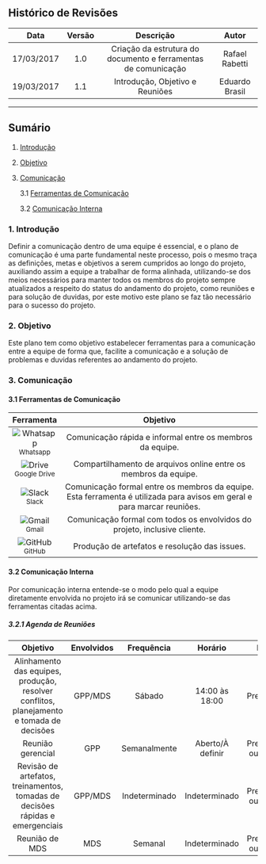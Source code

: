 ## Histórico de Revisões

| Data | Versão | Descrição | Autor |
|:----:|:------:|:---------:|:-----:|
|17/03/2017|1.0|Criação da estrutura do documento e ferramentas de comunicação|Rafael Rabetti|
|19/03/2017|1.1|Introdução, Objetivo e Reuniões|Eduardo Brasil|

***

## Sumário

1. [Introdução](#1-introdução)

2. [Objetivo](#2-objetivo)

3. [Comunicação](#3-comunicação)

     3.1 [Ferramentas de Comunicação](#31-ferramentas-de-comunicação)

     3.2 [Comunicação Interna](#32-comunicação-interna)


### 1. Introdução

Definir a comunicação dentro de uma equipe é essencial, e o plano de comunicação é uma parte fundamental neste processo, pois o mesmo traça as definições, metas e objetivos a serem cumpridos ao longo do projeto, auxiliando assim a equipe a trabalhar de forma alinhada, utilizando-se dos meios necessários para manter todos os membros do projeto sempre atualizados a respeito do status do andamento do projeto, como reuniões e para solução de duvidas, por este motivo este plano se faz tão necessário para o sucesso do projeto.

### 2. Objetivo

Este plano tem como objetivo estabelecer ferramentas para a comunicação entre a equipe de forma que, facilite a comunicação e a solução de problemas e duvidas referentes ao andamento do projeto. 

### 3. Comunicação

#### 3.1 Ferramentas de Comunicação

|**Ferramenta**|**Objetivo**|
|:------------:|:----------:|
|![Whatsapp](http://i.imgur.com/isKpHKx.png?1) <br /> <sub> Whatsapp </sub>| Comunicação rápida e informal entre os membros da equipe. |
|![Drive](http://i.imgur.com/TAgX4be.png?1) <br /> <sub> Google Drive </sub>| Compartilhamento de arquivos online entre os membros da equipe.|
|![Slack](http://i.imgur.com/bPufcvT.png?1) <br /> <sub> Slack </sub>| Comunicação formal entre os membros da equipe. Esta ferramenta é utilizada para avisos em geral e para marcar reuniões.|
|![Gmail](http://i.imgur.com/sNew5jX.png?2) <br /> <sub> Gmail </sub>| Comunicação formal com todos os envolvidos do projeto, inclusive cliente.|
|![GitHub](http://i.imgur.com/Zgu1pxJ.png?1) <br /> <sub> GitHub </sub>| Produção de artefatos e resolução das issues. |

#### 3.2 Comunicação Interna

Por comunicação interna entende-se o modo pelo qual a equipe diretamente envolvida no projeto irá se comunicar utilizando-se das ferramentas citadas acima. 

##### 3.2.1 Agenda de Reuniões

|Objetivo | Envolvidos | Frequência |Horário | Meio |
|:-------:|:---------:|:----------:|:-------:|:-----:|
| Alinhamento das equipes, produção, resolver conflitos, planejamento e tomada de decisões| GPP/MDS| Sábado | 14:00 às 18:00 | Presencial |
|Reunião gerencial|GPP|Semanalmente|Aberto/À definir|Presencial ou virtual|
|Revisão de artefatos, treinamentos, tomadas de decisões rápidas e emergenciais|GPP/MDS|Indeterminado|Indeterminado|Presencial ou virtual|
|Reunião de MDS|MDS|Semanal|Indeterminado|Presencial ou virtual|
